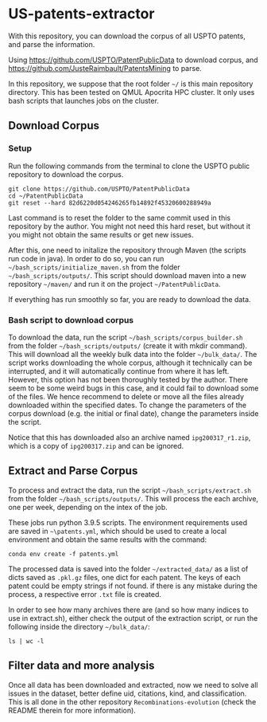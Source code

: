 # US-patents-extractor
With this repository, you can download the corpus of all USPTO patents, and parse the information.

Using https://github.com/USPTO/PatentPublicData to download corpus, and https://github.com/JusteRaimbault/PatentsMining to parse.

In this repository, we suppose that the root folder `~/` is this main repository directory. 
This has been tested on QMUL Apocrita HPC cluster. 
It only uses bash scripts that launches jobs on the cluster. 

## Download Corpus
### Setup
Run the following commands from the terminal to clone the USPTO public repository to download the corpus.
```
git clone https://github.com/USPTO/PatentPublicData
cd ~/PatentPublicData
git reset --hard 82d6220d054246265fb14892f45320600288949a
```
Last command is to reset the folder to the same commit used in this repository by the author. You might not need this hard reset, but without it you might not obtain the same results or get new issues.

After this, one need to initalize the repository through Maven (the scripts run code in java). In order to do so, you can run `~/bash_scripts/initialize_maven.sh` from the folder `~/bash_scripts/outputs/`.
This script should download maven into a new repository `~/maven/` and run it on the project `~/PatentPublicData`.

If everything has run smoothly so far, you are ready to download the data.

### Bash script to download corpus
To download the data, run the script `~/bash_scripts/corpus_builder.sh` from the folder `~/bash_scripts/outputs/` (create it with mkdir command). This will download all the weekly bulk data into the folder `~/bulk_data/`.
The script works downloading the whole corpus, although it technically can be interrupted, and it will automatically continue from where it has left. 
However, this option has not been thoroughly tested by the author. There seem to be some weird bugs in this case, and it could fail to download some of the files. 
We hence recommend to delete or move all the files already downloaded within the specified dates.
To change the parameters of the corpus download (e.g. the initial or final date), change the parameters inside the script.

Notice that this has downloaded also an archive named `ipg200317_r1.zip`, which is a copy of `ipg200317.zip` and can be ignored.

## Extract and Parse Corpus
To process and extract the data, run the script `~/bash_scripts/extract.sh` from the folder `~/bash_scripts/outputs/`. This will process the each archive, one per week, depending on the intex of the job. 

These jobs run python 3.9.5 scripts. The environment requirements used are saved in `~\patents.yml`, which should be used to create a local environment and obtain the same results with the command:
```
conda env create -f patents.yml
```

The processed data is saved into the folder `~/extracted_data/` as a list of dicts saved as `.pkl.gz` files, one dict for each patent.
The keys of each patent could be empty strings if not found. if there is any mistake during the process, a respective error `.txt` file is created.

In order to see how many archives there are (and so how many indices to use in extract.sh), either check the output of the extraction script, or run the following inside the directory `~/bulk_data/`:
```
ls | wc -l
```

## Filter data and more analysis

Once all data has been downloaded and extracted, now we need to solve all issues in the dataset, better define uid, citations, kind, and classification. 
This is all done in the other repository `Recombinations-evolution` (check the README therein for more information).